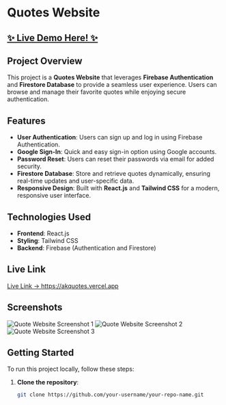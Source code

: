 # Quotes Website

<h2>
<a href="https://akquotes.vercel.app" target="_blank">✨ Live Demo Here! ✨</a>
</h2>

## Project Overview
This project is a **Quotes Website** that leverages **Firebase Authentication** and **Firestore Database** to provide a seamless user experience. Users can browse and manage their favorite quotes while enjoying secure authentication.

## Features
- **User Authentication**: Users can sign up and log in using Firebase Authentication.
- **Google Sign-In**: Quick and easy sign-in option using Google accounts.
- **Password Reset**: Users can reset their passwords via email for added security.
- **Firestore Database**: Store and retrieve quotes dynamically, ensuring real-time updates and user-specific data.
- **Responsive Design**: Built with **React.js** and **Tailwind CSS** for a modern, responsive user interface.

## Technologies Used
- **Frontend**: React.js
- **Styling**: Tailwind CSS
- **Backend**: Firebase (Authentication and Firestore)

## Live Link
<a href="https://akquotes.vercel.app" target="_blank">Live Link → https://akquotes.vercel.app</a>

## Screenshots
![Quote Website Screenshot 1](https://github.com/user-attachments/assets/d3fb5e5a-736e-45d9-9d77-22df08817f3a)
![Quote Website Screenshot 2](https://github.com/user-attachments/assets/119d3005-2531-4e73-a6df-a363dbb1b8b3)
![Quote Website Screenshot 3](https://github.com/user-attachments/assets/021b076b-2fb1-4fd5-933b-80f34dd37bf3)

## Getting Started
To run this project locally, follow these steps:

1. **Clone the repository**:
   ```bash
   git clone https://github.com/your-username/your-repo-name.git


<!--
Additional Projects
You can find more of my work on my portfolio and GitHub:

Portfolio: ak-nextjs-portfolio.vercel.app/projects
GitHub: Githubak2002
Contact Information
LinkedIn: linkedin.com/in/anuraglohar
Thank you for reviewing my assignment. I look forward to your positive response.

Best regards,
Anurag Lohar

-->

<!-- 

1. make profile a protected route
2. local storage
3. NavLinks - higlight 
4. lazy loading

 -->
